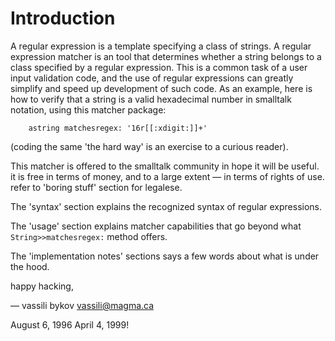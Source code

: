 # Introduction

A regular expression is a template specifying a class of strings. A
regular expression matcher is an tool that determines whether a string
belongs to a class specified by a regular expression.  This is a
common task of a user input validation code, and the use of regular
expressions can greatly simplify and speed up development of such
code.  As an example, here is how to verify that a string is a valid
hexadecimal number in smalltalk notation, using this matcher package:

```st
	astring matchesregex: '16r[[:xdigit:]]+'
```

(coding the same 'the hard way' is an exercise to a curious reader).

This matcher is offered to the smalltalk community in hope it will be
useful. it is free in terms of money, and to a large extent — in terms
of rights of use. refer to 'boring stuff' section for legalese.

The 'syntax' section explains the recognized syntax of regular
expressions.

The 'usage' section explains matcher capabilities that go beyond what
`String>>matchesregex:` method offers.

The 'implementation notes' sections says a few words about what is
under the hood.

happy hacking,

— vassili bykov
<vassili@magma.ca>

August 6, 1996
April 4, 1999!

